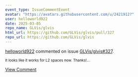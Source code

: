 ```yaml
---
event_type: IssueCommentEvent
avatar: "https://avatars.githubusercontent.com/u/2421912?"
user: helloworld922
date: 2025-03-05
repo_name: GLVis/glvis
html_url: https://github.com/GLVis/glvis/pull/327
repo_url: https://github.com/GLVis/glvis
---
```


<a href='https://github.com/helloworld922' target='_blank'>helloworld922</a> commented on issue <a href='https://github.com/GLVis/glvis/pull/327' target='_blank'>GLVis/glvis#327</a>.

<small>It looks like it works for L2 spaces now. Thanks!...</small>

<a href='https://github.com/GLVis/glvis/pull/327' target='_blank'>View Comment</a>